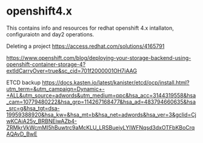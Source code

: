 # openshift4.x
This contains info and resources for redhat openshift 4.x intallaton, configuraiotn and day2 operations. 


Deleting a project https://access.redhat.com/solutions/4165791


https://www.openshift.com/blog/deploying-your-storage-backend-using-openshift-container-storage-4?extIdCarryOver=true&sc_cid=701f2000001OH7iAAG

ETCD backup
https://docs.kasten.io/latest/kanister/etcd/ocp/install.html?utm_term=&utm_campaign=Dynamic+-+ALL&utm_source=adwords&utm_medium=ppc&hsa_acc=3144319558&hsa_cam=10779480222&hsa_grp=114267168477&hsa_ad=483794660635&hsa_src=g&hsa_tgt=dsa-19959388920&hsa_kw=&hsa_mt=b&hsa_net=adwords&hsa_ver=3&gclid=CjwKCAiA25v_BRBNEiwAZb4-ZRMkrVkWcmMI5hBuwtrc9aMcKLU_LRSBuejyLYIWFNqsd3dxOTFbKBoCrqAQAvD_BwE
